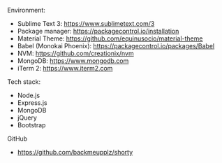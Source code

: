 Environment:
  * Sublime Text 3: https://www.sublimetext.com/3
  * Package manager: https://packagecontrol.io/installation
  * Material Theme: https://github.com/equinusocio/material-theme
  * Babel (Monokai Phoenix): https://packagecontrol.io/packages/Babel
  * NVM: https://github.com/creationix/nvm
  * MongoDB: https://www.mongodb.com
  * iTerm 2: https://www.iterm2.com

Tech stack:
  * Node.js
  * Express.js
  * MongoDB
  * jQuery
  * Bootstrap

GitHub
  * https://github.com/backmeupplz/shorty